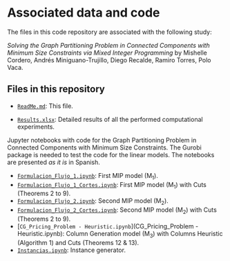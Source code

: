 # Associated data and code

The files in this code repository are associated with the following study:

_Solving the Graph Partitioning Problem in Connected Components with Minimum Size Constraints via Mixed Integer Programming_ by Mishelle Cordero, Andrés Miniguano-Trujillo, Diego Recalde, Ramiro Torres, Polo Vaca.

## Files in this repository

* [`ReadMe.md`](ReadMe.md): This file.

* [`Results.xlsx`](Results.xlsx): Detailed results of all the performed computational experiments.

Jupyter notebooks with code for the Graph Partitioning Problem in Connected Components with Minimum Size Constraints. The Gurobi package is needed to test the code for the linear models. The notebooks are presented _as it is_ in Spanish.

* [`Formulacion_Flujo_1.ipynb`](Formulacion_Flujo_1.ipynb): First MIP model (M<sub>1</sub>).
* [`Formulacion_Flujo_1_Cortes.ipynb`](Formulacion_Flujo_1_Cortes.ipynb): First MIP model (M<sub>1</sub>) with Cuts (Theorems 2 to 9).
* [`Formulacion_Flujo_2.ipynb`](Formulacion_Flujo_2.ipynb): Second MIP model (M<sub>2</sub>).
* [`Formulacion_Flujo_2_Cortes.ipynb`](Formulacion_Flujo_2_Cortes.ipynb): Second MIP model (M<sub>2</sub>) with Cuts (Theorems 2 to 9).
* [`CG_Pricing_Problem - Heuristic.ipynb`](CG_Pricing_Problem - Heuristic.ipynb): Column Generation model (M<sub>3</sub>) with Columns Heuristic (Algorithm 1) and Cuts (Theorems 12 & 13).
* [`Instancias.ipynb`](Instancias.ipynb): Instance generator.
